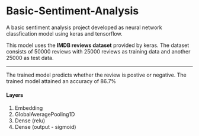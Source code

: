 # Basic-Sentiment-Analysis
A basic sentiment analysis project developed as neural network classfication model using keras and tensorflow.

This model uses the **IMDB reviews dataset** provided by keras. 
The dataset consists of 50000 reviews with 25000 reviews as training data and another 25000 as test data. 
___
The trained model predicts whether the review is postive or negative.
The trained model attained an accuracy of 86.7%

#### Layers
1. Embedding
2. GlobalAveragePooling1D
3. Dense (relu)
4. Dense (output - sigmoid)
